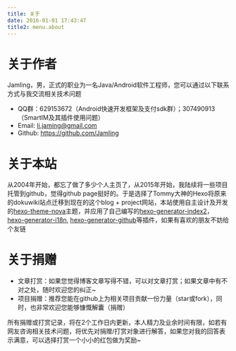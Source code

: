 ```yaml
---
title: 关于
date: 2016-01-01 17:43:47
title2: menu.about
---
```


# 关于作者

Jamling，男，正式的职业为一名Java/Android软件工程师，您可以通过以下联系方式与我交流相关技术问题
 * QQ群：629153672（Android快速开发框架及支付sdk群）；307490913（SmartIM及其插件使用问题）
 * Email: <a href="mailto:li.jaming@gmail.com" title="li.jaming@gmail.com">li.jaming@gmail.com</a>
 * Github: https://github.com/Jamling

# 关于本站
从2004年开始，都忘了做了多少个人主页了，从2015年开始，我陆续将一些项目托管到github，觉得github page挺好的。于是选择了Tommy大神的Hexo将原来的dokuwiki站点迁移到现在的这个blog + project网站，本站使用自主设计及开发的[hexo-theme-nova]主题，并应用了自己编写的[hexo-generator-index2]，[hexo-generator-i18n], [hexo-generator-github]等插件，如果有喜欢的朋友不妨给个友链

# 关于捐赠
 * 文章打赏：如果您觉得博客文章写得不错，可以对文章打赏；如果文章中有不对之处，随时欢迎您的纠正~
 * 项目捐赠：推荐您能在github上为相关项目贡献一份力量（star或fork），同时，也非常欢迎您能够慷慨解囊（捐赠）

所有捐赠或打赏记录，将在2个工作日内更新，本人精力及业余时间有限，如若有网友咨询相关技术问题，将优先对捐赠/打赏对象进行解答，如果您对我的回答表示满意，可以选择打赏一个小小的红包做为奖励~

[hexo-theme-nova]: https://github.com/Jamling/hexo-theme-nova
[hexo-generator-index2]: https://github.com/Jamling/hexo-generator-index2
[hexo-generator-i18n]: https://github.com/Jamling/hexo-generator-i18n
[hexo-generator-github]: https://github.com/Jamling/hexo-generator-github
